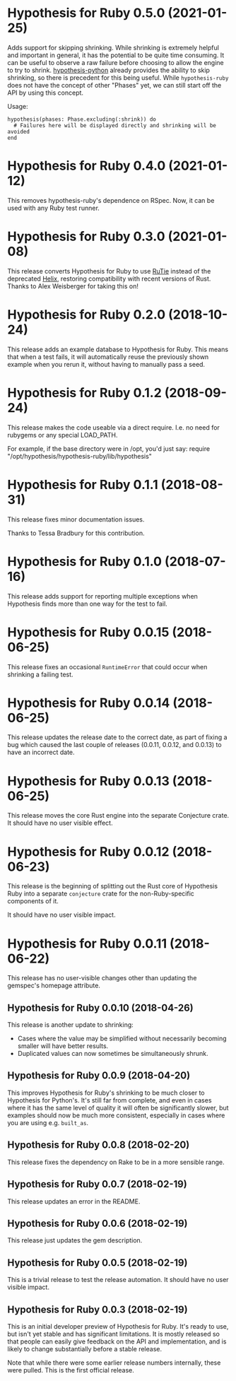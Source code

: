 # Hypothesis for Ruby 0.5.0 (2021-01-25)

Adds support for skipping shrinking. While shrinking is extremely helpful and important in general, it has the potential to be quite time consuming. It can be useful to observe a raw failure before choosing to allow the engine to try to shrink. [hypothesis-python](https://hypothesis.readthedocs.io/en/latest/settings.html#phases) already provides the ability to skip shrinking, so there is precedent for this being useful. While `hypothesis-ruby` does not have the concept of other "Phases" yet, we can still start off the API by using this concept.

Usage:

```
hypothesis(phases: Phase.excluding(:shrink)) do
  # Failures here will be displayed directly and shrinking will be avoided
end
```

# Hypothesis for Ruby 0.4.0 (2021-01-12)

This removes hypothesis-ruby's dependence on RSpec. Now, it can be used with any Ruby test runner.

# Hypothesis for Ruby 0.3.0 (2021-01-08)

This release converts Hypothesis for Ruby to use [RuTie](https://github.com/danielpclark/rutie)
instead of the deprecated [Helix](https://github.com/tildeio/helix), restoring compatibility
with recent versions of Rust.  Thanks to Alex Weisberger for taking this on!

# Hypothesis for Ruby 0.2.0 (2018-10-24)

This release adds an example database to Hypothesis for Ruby. This means that when a test fails,
it will automatically reuse the previously shown example when you rerun it, without having to
manually pass a seed.

# Hypothesis for Ruby 0.1.2 (2018-09-24)

This release makes the code useable via a direct require.
I.e. no need for rubygems or any special LOAD_PATH.

For example, if the base directory were in /opt, you'd just say:
require "/opt/hypothesis/hypothesis-ruby/lib/hypothesis"

# Hypothesis for Ruby 0.1.1 (2018-08-31)

This release fixes minor documentation issues.

Thanks to Tessa Bradbury for this contribution.

# Hypothesis for Ruby 0.1.0 (2018-07-16)

This release adds support for reporting multiple exceptions when Hypothesis
finds more than one way for the test to fail.

# Hypothesis for Ruby 0.0.15 (2018-06-25)

This release fixes an occasional `RuntimeError` that could occur
when shrinking a failing test.

# Hypothesis for Ruby 0.0.14 (2018-06-25)

This release updates the release date to the correct date, as part of fixing a
bug which caused the last couple of releases (0.0.11, 0.0.12, and 0.0.13) to
have an incorrect date.

# Hypothesis for Ruby 0.0.13 (2018-06-25)

This release moves the core Rust engine into the separate Conjecture crate. It
should have no user visible effect.

# Hypothesis for Ruby 0.0.12 (2018-06-23)

This release is the beginning of splitting out the Rust core of Hypothesis
Ruby into a separate `conjecture` crate for the non-Ruby-specific components
of it.

It should have no user visible impact.

# Hypothesis for Ruby 0.0.11 (2018-06-22)

This release has no user-visible changes other than updating the gemspec's
homepage attribute.

## Hypothesis for Ruby 0.0.10 (2018-04-26)

This release is another update to shrinking:

* Cases where the value may be simplified without necessarily
  becoming smaller will have better results.
* Duplicated values can now sometimes be simultaneously shrunk.

## Hypothesis for Ruby 0.0.9 (2018-04-20)

This improves Hypothesis for Ruby's shrinking to be much closer
to Hypothesis for Python's. It's still far from complete, and even
in cases where it has the same level of quality it will often be
significantly slower, but examples should now be much more consistent,
especially in cases where you are using e.g. `built_as`.

## Hypothesis for Ruby 0.0.8 (2018-02-20)

This release fixes the dependency on Rake to be in a more sensible range.

## Hypothesis for Ruby 0.0.7 (2018-02-19)

This release updates an error in the README.

## Hypothesis for Ruby 0.0.6 (2018-02-19)

This release just updates the gem description.

## Hypothesis for Ruby 0.0.5 (2018-02-19)

This is a trivial release to test the release automation.
It should have no user visible impact.

## Hypothesis for Ruby 0.0.3 (2018-02-19)

This is an initial developer preview of Hypothesis for Ruby.
It's ready to use, but isn't yet stable and has significant
limitations. It is mostly released so that people can easily give
feedback on the API and implementation, and is likely to change
substantially before a stable release.

Note that while there were some earlier release numbers internally,
these were pulled. This is the first official release.
